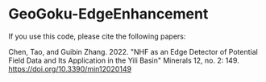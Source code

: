 # GeoGoku-EdgeEnhancement

If you use this code, please cite the following papers:

Chen, Tao, and Guibin Zhang. 2022. "NHF as an Edge Detector of Potential Field Data and Its Application in the Yili Basin" Minerals 12, no. 2: 149. https://doi.org/10.3390/min12020149
